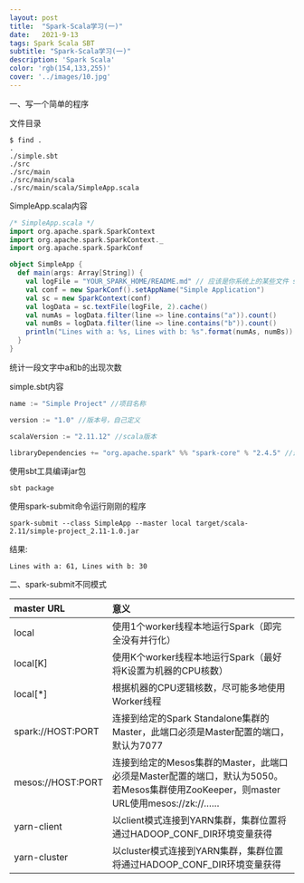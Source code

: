 ```yaml
---
layout: post
title:  "Spark-Scala学习(一)"
date:   2021-9-13
tags: Spark Scala SBT
subtitle: "Spark-Scala学习(一)"
description: 'Spark Scala'
color: 'rgb(154,133,255)'
cover: '../images/10.jpg'
---
```


一、写一个简单的程序

文件目录

```shell
$ find .
.
./simple.sbt
./src
./src/main
./src/main/scala
./src/main/scala/SimpleApp.scala
```

SimpleApp.scala内容

```scala
/* SimpleApp.scala */
import org.apache.spark.SparkContext
import org.apache.spark.SparkContext._
import org.apache.spark.SparkConf

object SimpleApp {
  def main(args: Array[String]) {
    val logFile = "YOUR_SPARK_HOME/README.md" // 应该是你系统上的某些文件 spark默认读取hdfs文件，如果读取本地文件前面加file:///xxx
    val conf = new SparkConf().setAppName("Simple Application")
    val sc = new SparkContext(conf)
    val logData = sc.textFile(logFile, 2).cache()
    val numAs = logData.filter(line => line.contains("a")).count()
    val numBs = logData.filter(line => line.contains("b")).count()
    println("Lines with a: %s, Lines with b: %s".format(numAs, numBs))
  }
}
```

统计一段文字中a和b的出现次数

simple.sbt内容

```scala
name := "Simple Project" //项目名称

version := "1.0" //版本号，自己定义

scalaVersion := "2.11.12" //scala版本

libraryDependencies += "org.apache.spark" %% "spark-core" % "2.4.5" //最后是spark版本号
```

使用sbt工具编译jar包

```shell
sbt package
```

使用spark-submit命令运行刚刚的程序

```shell
spark-submit --class SimpleApp --master local target/scala-2.11/simple-project_2.11-1.0.jar
```

结果:

```shell
Lines with a: 61, Lines with b: 30
```

二、spark-submit不同模式

| master URL        | 意义                                                         |
| :---------------- | :----------------------------------------------------------- |
| local             | 使用1个worker线程本地运行Spark（即完全没有并行化）           |
| local[K]          | 使用K个worker线程本地运行Spark（最好将K设置为机器的CPU核数） |
| local[*]          | 根据机器的CPU逻辑核数，尽可能多地使用Worker线程              |
| spark://HOST:PORT | 连接到给定的Spark Standalone集群的Master，此端口必须是Master配置的端口，默认为7077 |
| mesos://HOST:PORT | 连接到给定的Mesos集群的Master，此端口必须是Master配置的端口，默认为5050。若Mesos集群使用ZooKeeper，则master URL使用mesos://zk://…… |
| yarn-client       | 以client模式连接到YARN集群，集群位置将通过HADOOP_CONF_DIR环境变量获得 |
| yarn-cluster      | 以cluster模式连接到YARN集群，集群位置将通过HADOOP_CONF_DIR环境变量获得 |

